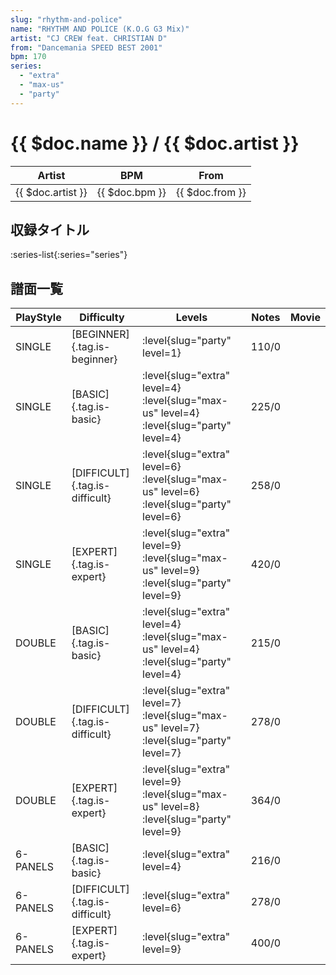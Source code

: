 ```yaml
---
slug: "rhythm-and-police"
name: "RHYTHM AND POLICE (K.O.G G3 Mix)"
artist: "CJ CREW feat. CHRISTIAN D"
from: "Dancemania SPEED BEST 2001"
bpm: 170
series:
  - "extra"
  - "max-us"
  - "party"
---
```


# {{ $doc.name }} / {{ $doc.artist }}

|Artist|BPM|From|
|------|---|----|
|{{ $doc.artist }}|{{ $doc.bpm }}|{{ $doc.from }}|

## 収録タイトル

:series-list{:series="series"}

## 譜面一覧

|PlayStyle|Difficulty|Levels|Notes|Movie|
|---------|----------|------|-----|-----|
|SINGLE|[BEGINNER]{.tag.is-beginner}|<div class="field is-grouped is-grouped-multiline">:level{slug="party" level=1}</div>|110/0||
|SINGLE|[BASIC]{.tag.is-basic}|<div class="field is-grouped is-grouped-multiline">:level{slug="extra" level=4} :level{slug="max-us" level=4} :level{slug="party" level=4}</div>|225/0||
|SINGLE|[DIFFICULT]{.tag.is-difficult}|<div class="field is-grouped is-grouped-multiline">:level{slug="extra" level=6} :level{slug="max-us" level=6} :level{slug="party" level=6}</div>|258/0||
|SINGLE|[EXPERT]{.tag.is-expert}|<div class="field is-grouped is-grouped-multiline">:level{slug="extra" level=9} :level{slug="max-us" level=9} :level{slug="party" level=9}</div>|420/0||
|DOUBLE|[BASIC]{.tag.is-basic}|<div class="field is-grouped is-grouped-multiline">:level{slug="extra" level=4} :level{slug="max-us" level=4} :level{slug="party" level=4}</div>|215/0||
|DOUBLE|[DIFFICULT]{.tag.is-difficult}|<div class="field is-grouped is-grouped-multiline">:level{slug="extra" level=7} :level{slug="max-us" level=7} :level{slug="party" level=7}</div>|278/0||
|DOUBLE|[EXPERT]{.tag.is-expert}|<div class="field is-grouped is-grouped-multiline">:level{slug="extra" level=9} :level{slug="max-us" level=8} :level{slug="party" level=9}</div>|364/0||
|6-PANELS|[BASIC]{.tag.is-basic}|<div class="field is-grouped is-grouped-multiline">:level{slug="extra" level=4}</div>|216/0||
|6-PANELS|[DIFFICULT]{.tag.is-difficult}|<div class="field is-grouped is-grouped-multiline">:level{slug="extra" level=6}</div>|278/0||
|6-PANELS|[EXPERT]{.tag.is-expert}|<div class="field is-grouped is-grouped-multiline">:level{slug="extra" level=9}</div>|400/0||
